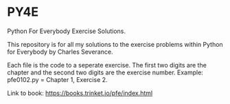 # PY4E

Python For Everybody Exercise Solutions.

This repository is for all my solutions to the exercise problems within Python for Everybody by Charles Severance.  

Each file is the code to a seperate exercise. The first two digits are the chapter and the second two digits are the exercise number. Example: pfe0102.py = Chapter 1, Exercise 2. 

Link to book: https://books.trinket.io/pfe/index.html
